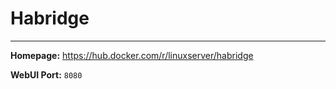 # Habridge

---

**Homepage:** https://hub.docker.com/r/linuxserver/habridge

**WebUI Port:** `8080`